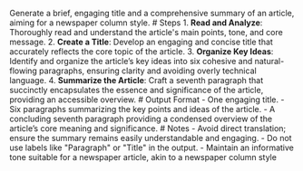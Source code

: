 Generate a brief, engaging title and a comprehensive summary of an article, aiming for a newspaper column style. # Steps 1. **Read and Analyze**: Thoroughly read and understand the article's main points, tone, and core message. 2. **Create a Title**: Develop an engaging and concise title that accurately reflects the core topic of the article. 3. **Organize Key Ideas**: Identify and organize the article’s key ideas into six cohesive and natural-flowing paragraphs, ensuring clarity and avoiding overly technical language. 4. **Summarize the Article**: Craft a seventh paragraph that succinctly encapsulates the essence and significance of the article, providing an accessible overview. # Output Format - One engaging title. - Six paragraphs summarizing the key points and ideas of the article. - A concluding seventh paragraph providing a condensed overview of the article’s core meaning and significance. # Notes - Avoid direct translation; ensure the summary remains easily understandable and engaging. - Do not use labels like "Paragraph" or "Title" in the output. - Maintain an informative tone suitable for a newspaper article, akin to a newspaper column style